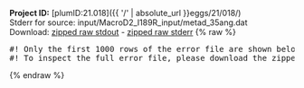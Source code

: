 **Project ID:** [plumID:21.018]({{ '/' | absolute_url }}eggs/21/018/)  
Stderr for source:  input/MacroD2_I189R_input/metad_35ang.dat   
Download: [zipped raw stdout](metad_35ang.dat.plumed_master.stdout.txt.zip) - [zipped raw stderr](metad_35ang.dat.plumed_master.stderr.txt.zip) 
{% raw %}
<pre>
#! Only the first 1000 rows of the error file are shown below
#! To inspect the full error file, please download the zipped raw stderr file above
</pre>
{% endraw %}
